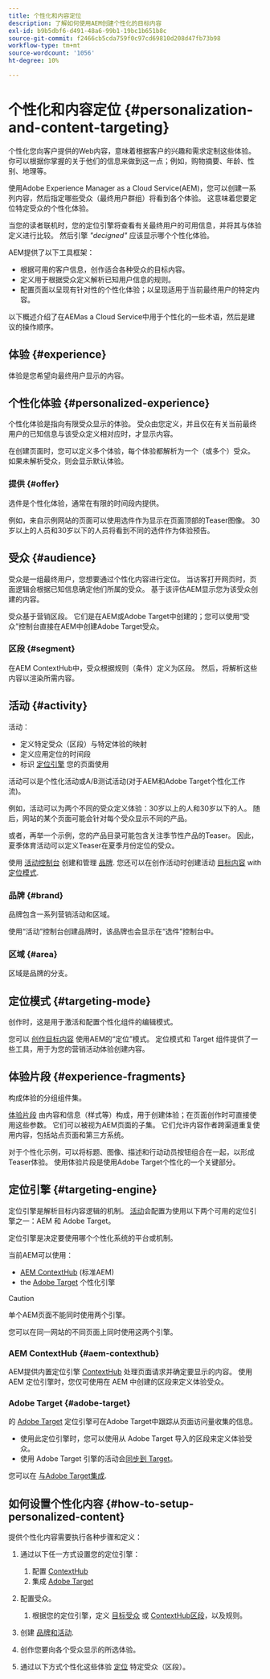 ```yaml
---
title: 个性化和内容定位
description: 了解如何使用AEM创建个性化的目标内容
exl-id: b9b5dbf6-d491-48a6-99b1-19bc1b651b8c
source-git-commit: f2466cb5cda759f0c97cd69810d208d47fb73b98
workflow-type: tm+mt
source-wordcount: '1056'
ht-degree: 10%

---
```



# 个性化和内容定位 {#personalization-and-content-targeting}

个性化您向客户提供的Web内容，意味着根据客户的兴趣和需求定制这些体验。 你可以根据你掌握的关于他们的信息来做到这一点；例如，购物摘要、年龄、性别、地理等。

使用Adobe Experience Manager as a Cloud Service(AEM)，您可以创建一系列内容，然后指定哪些受众（最终用户群组）将看到各个体验。 这意味着您要定位特定受众的个性化体验。

当您的读者联机时，您的定位引擎将查看有关最终用户的可用信息，并将其与体验定义进行比较。 然后引擎 *&quot;decigned&quot;* 应该显示哪个个性化体验。

AEM提供了以下工具框架：

* 根据可用的客户信息，创作适合各种受众的目标内容。
* 定义用于根据受众定义解析已知用户信息的规则。
* 配置页面以呈现有针对性的个性化体验；以呈现适用于当前最终用户的特定内容。

以下概述介绍了在AEMas a Cloud Service中用于个性化的一些术语，然后是建议的操作顺序。

## 体验 {#experience}

体验是您希望向最终用户显示的内容。

## 个性化体验 {#personalized-experience}

个性化体验是指向有限受众显示的体验。 受众由您定义，并且仅在有关当前最终用户的已知信息与该受众定义相对应时，才显示内容。

在创建页面时，您可以定义多个体验，每个体验都解析为一个（或多个）受众。 如果未解析受众，则会显示默认体验。

### 提供 {#offer}

选件是个性化体验，通常在有限的时间段内提供。

例如，来自示例网站的页面可以使用选件作为显示在页面顶部的Teaser图像。 30岁以上的人员和30岁以下的人员将看到不同的选件作为体验预告。

## 受众 {#audience}

受众是一组最终用户，您想要通过个性化内容进行定位。 当访客打开网页时，页面逻辑会根据已知信息确定他们所属的受众。 基于该评估AEM显示您为该受众创建的内容。

受众基于营销区段。 它们是在AEM或Adobe Target中创建的；您可以使用“受众”控制台直接在AEM中创建Adobe Target受众。

### 区段 {#segment}

在AEM ContextHub中，受众根据规则（条件）定义为区段。 然后，将解析这些内容以渲染所需内容。

## 活动 {#activity}

活动：

* 定义特定受众（区段）与特定体验的映射
* 定义应用定位的时间段
* 标识 [定位引擎](#targeting-engine) 您的页面使用

活动可以是个性化活动或A/B测试活动(对于AEM和Adobe Target个性化工作流)。

例如，活动可以为两个不同的受众定义体验：30岁以上的人和30岁以下的人。 随后，网站的某个页面可能会针对每个受众显示不同的产品。

或者，再举一个示例，您的产品目录可能包含关注季节性产品的Teaser。 因此，夏季体育活动可以定义Teaser在夏季月份定位的受众。

使用 [活动控制台](/help/sites-cloud/authoring/personalization/activities.md) 创建和管理 [品牌](#brand). 您还可以在创作活动时创建活动 [目标内容](/help/sites-cloud/authoring/personalization/targeted-content.md) with [定位模式](/help/sites-cloud/authoring/personalization/targeted-content.md#adding-and-removing-experiences-using-targeting-mode).

### 品牌 {#brand}

品牌包含一系列营销活动和区域。

使用“活动”控制台创建品牌时，该品牌也会显示在“选件”控制台中。

### 区域 {#area}

区域是品牌的分支。

## 定位模式 {#targeting-mode}

创作时，这是用于激活和配置个性化组件的编辑模式。

您可以 [创作目标内容](/help/sites-cloud/authoring/personalization/targeted-content.md) 使用AEM的“定位”模式。 定位模式和 Target 组件提供了一些工具，用于为您的营销活动体验创建内容。

## 体验片段 {#experience-fragments}

构成体验的分组组件集。

[体验片段](/help/sites-cloud/authoring/fundamentals/experience-fragments.md#personalization-experience-fragment) 由内容和信息（样式等）构成，用于创建体验；在页面创作时可直接使用这些参数。 它们可以被视为AEM页面的子集。 它们允许内容作者跨渠道重复使用内容，包括站点页面和第三方系统。

对于个性化示例，可以将标题、图像、描述和行动动员按钮组合在一起，以形成Teaser体验。 使用体验片段是使用Adobe Target个性化的一个关键部分。

## 定位引擎 {#targeting-engine}

定位引擎是解析目标内容逻辑的机制。 [活动](/help/sites-cloud/authoring/personalization/activities.md)会配置为使用以下两个可用的定位引擎之一：AEM 和 Adobe Target。

定位引擎是决定要使用哪个个性化系统的平台或机制。

当前AEM可以使用：

* [AEM ContextHub](#aem-contexthub) (标准AEM)
* the [Adobe Target](#adobe-target) 个性化引擎

>[!CAUTION]
>
>单个AEM页面不能同时使用两个引擎。
>
>您可以在同一网站的不同页面上同时使用这两个引擎。

### AEM ContextHub {#aem-contexthub}

AEM提供内置定位引擎 [ContextHub](/help/implementing/developing/personalization/contexthub.md) 处理页面请求并确定要显示的内容。 使用 AEM 定位引擎时，您仅可使用在 AEM 中创建的区段来定义体验受众。

### Adobe Target {#adobe-target}

的 [Adobe Target](/help/sites-cloud/integrating/integrating-adobe-target.md) 定位引擎可在Adobe Target中跟踪从页面访问量收集的信息。

* 使用此定位引擎时，您可以使用从 Adobe Target 导入的区段来定义体验受众。
* 使用 Adobe Target 引擎的活动会[同步到 Target](/help/sites-cloud/authoring/personalization/activities.md#synchronizing-activities-with-adobe-target)。

您可以在 [与Adobe Target集成](/help/sites-cloud/integrating/integrating-adobe-target.md).

## 如何设置个性化内容 {#how-to-setup-personalized-content}

提供个性化内容需要执行各种步骤和定义：

1. 通过以下任一方式设置您的定位引擎：

   1. 配置 [ContextHub](/help/implementing/developing/personalization/configuring-contexthub.md)
   1. 集成 [Adobe Target](/help/sites-cloud/integrating/integrating-adobe-target.md)

1. 配置受众。

   1. 根据您的定位引擎，定义 [目标受众](https://experienceleague.adobe.com/docs/target/using/audiences/target.html) 或 [ContextHub区段](/help/sites-cloud/authoring/personalization/contexthub-segmentation.md)，以及规则。

1. 创建 [品牌和活动](/help/sites-cloud/authoring/personalization/activities.md).

1. 创作您要向各个受众显示的所选体验。

1. 通过以下方式个性化这些体验 [定位](/help/sites-cloud/authoring/personalization/targeted-content.md) 特定受众（区段）。